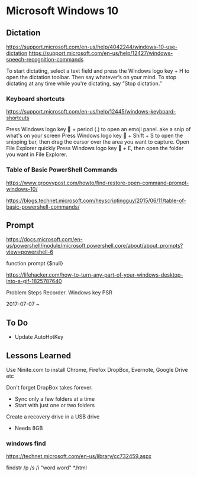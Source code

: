 # Microsoft Windows 10

## Dictation

https://support.microsoft.com/en-us/help/4042244/windows-10-use-dictation
https://support.microsoft.com/en-us/help/12427/windows-speech-recognition-commands

To start dictating, select a text field and press the Windows logo key  + H to open the dictation toolbar. Then say whatever’s on your mind.  To stop dictating at any time while you're dictating, say “Stop dictation.”


### Keyboard shortcuts
https://support.microsoft.com/en-us/help/12445/windows-keyboard-shortcuts


Press Windows logo key  + period (.) to open an emoji panel.
ake a snip of what's on your screen
Press Windows logo key  + Shift + S to open the snipping bar, then drag the cursor over the area you want to capture.
Open File Explorer quickly Press Windows logo key  + E, then open the folder you want in File Explorer.

### Table of Basic PowerShell Commands

https://www.groovypost.com/howto/find-restore-open-command-prompt-windows-10/

https://blogs.technet.microsoft.com/heyscriptingguy/2015/06/11/table-of-basic-powershell-commands/


## Prompt

https://docs.microsoft.com/en-us/powershell/module/microsoft.powershell.core/about/about_prompts?view=powershell-6

function prompt {$null}



https://lifehacker.com/how-to-turn-any-part-of-your-windows-desktop-into-a-gif-1825787640

Problem Steps Recorder. Windows key PSR




2017-07-07 ~

## To Do

* Update AutoHotKey


## Lessons Learned
Use Ninite.com to install Chrome, Firefox DropBox, Evernote, Google Drive etc

Don't forget DropBox takes forever.
* Sync only a few folders at a time
* Start with just one or two folders

Create a recovery drive in a USB drive
* Needs 8GB



### windows find

https://technet.microsoft.com/en-us/library/cc732459.aspx


findstr /p /s /i "word word"  *.html

